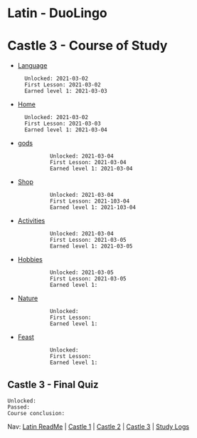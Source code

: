# Latin - DuoLingo


# Castle 3 - Course of Study

* [Language](https://github.com/EO4wellness/T-I-L/blob/main/polyglot/latin/Castle-3/Language.md) 

        Unlocked: 2021-03-02
        First Lesson: 2021-03-02
        Earned level 1: 2021-03-03
    
* [Home](https://github.com/EO4wellness/T-I-L/blob/main/polyglot/latin/Castle-3/Home.md) 

        Unlocked: 2021-03-02
        First Lesson: 2021-03-03
        Earned level 1: 2021-03-04
        
        
* [gods](https://github.com/EO4wellness/T-I-L/blob/main/polyglot/latin/Castle-3/gods.md) 

                Unlocked: 2021-03-04
                First Lesson: 2021-03-04
                Earned level 1: 2021-03-04

* [Shop](https://github.com/EO4wellness/T-I-L/blob/main/polyglot/latin/Castle-3/Shop.md)  

                Unlocked: 2021-03-04
                First Lesson: 2021-103-04
                Earned level 1: 2021-103-04


* [Activities](https://github.com/EO4wellness/T-I-L/blob/main/polyglot/latin/Castle-3/Activities.md)  

                Unlocked: 2021-03-04
                First Lesson: 2021-03-05
                Earned level 1: 2021-03-05


* [Hobbies](https://github.com/EO4wellness/T-I-L/blob/main/polyglot/latin/Castle-3/Hobbies.md)  

                Unlocked: 2021-03-05
                First Lesson: 2021-03-05
                Earned level 1: 


* [Nature](#)  

                Unlocked: 
                First Lesson: 
                Earned level 1: 


* [Feast](#) 

                Unlocked: 
                First Lesson: 
                Earned level 1: 
 

## Castle 3 - Final Quiz
    
    Unlocked: 
    Passed:  
    Course conclusion: 

Nav: [Latin ReadMe](https://github.com/EO4wellness/T-I-L/tree/main/polyglot/latin) | [Castle 1](https://github.com/EO4wellness/T-I-L/tree/main/polyglot/latin/Castle-1) | [Castle 2](https://github.com/EO4wellness/T-I-L/tree/main/polyglot/latin/Castle-2) | [Castle 3](https://github.com/EO4wellness/T-I-L/tree/main/polyglot/latin/Castle-3) | [Study Logs](https://github.com/EO4wellness/T-I-L/tree/main/polyglot/latin/study-log)
